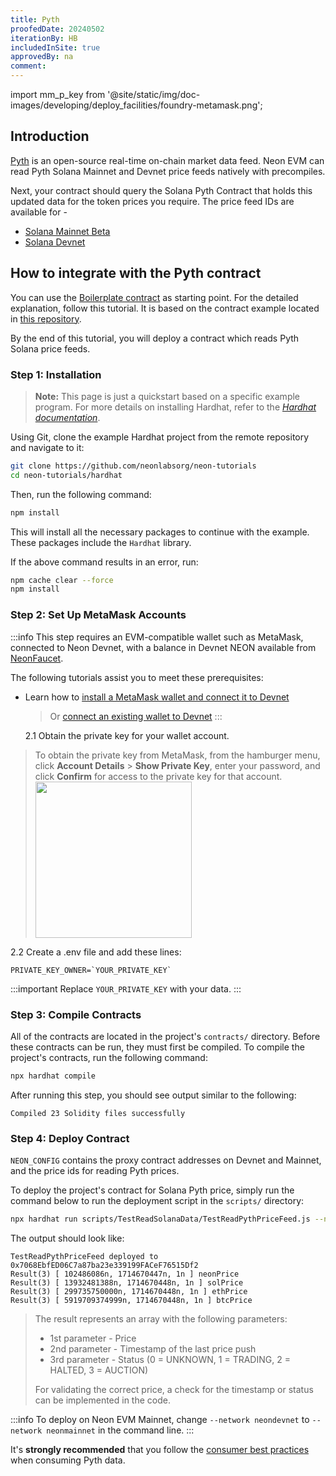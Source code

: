 ```yaml
---
title: Pyth
proofedDate: 20240502
iterationBy: HB
includedInSite: true
approvedBy: na
comment:
---
```


import mm_p_key from '@site/static/img/doc-images/developing/deploy_facilities/foundry-metamask.png';

## Introduction

[Pyth](https://pyth.network/) is an open-source real-time on-chain market data feed. Neon EVM can read Pyth Solana Mainnet and Devnet price feeds natively with precompiles.

Next, your contract should query the Solana Pyth Contract that holds this updated data for the token prices you require. The price feed IDs are available for -

- [Solana Mainnet Beta](https://pyth.network/developers/price-feed-ids#solana-mainnet-beta)
- [Solana Devnet](https://pyth.network/developers/price-feed-ids#solana-devnet)

## How to integrate with the Pyth contract

You can use the [Boilerplate contract](https://github.com/neonlabsorg/neon-contracts/blob/main/contracts/oracles/Pyth/PythAggregatorV3.sol) as starting point.
For the detailed explanation, follow this tutorial. It is based on the contract example located in [this repository](https://github.com/neonlabsorg/neon-tutorials/tree/main/hardhat).

By the end of this tutorial, you will deploy a contract which reads Pyth Solana price feeds.

### Step 1: Installation

> **Note:** This page is just a quickstart based on a specific example program. For more details on installing Hardhat, refer to the _[Hardhat documentation](https://hardhat.org/hardhat-runner/docs/getting-started#overview)_.

Using Git, clone the example Hardhat project from the remote repository and navigate to it:

```sh
git clone https://github.com/neonlabsorg/neon-tutorials
cd neon-tutorials/hardhat
```

Then, run the following command:

```sh
npm install
```

This will install all the necessary packages to continue with the example. These packages include the `Hardhat` library.

If the above command results in an error, run:

```sh
npm cache clear --force
npm install
```

### Step 2: Set Up MetaMask Accounts

:::info
This step requires an EVM-compatible wallet such as MetaMask, connected to Neon Devnet, with a balance in Devnet NEON available from [NeonFaucet](https://neonfaucet.org/).

The following tutorials assist you to meet these prerequisites:

- Learn how to [install a MetaMask wallet and connect it to Devnet](/docs/wallet/metamask_setup)

  > Or [connect an existing wallet to Devnet](/docs/developing/connect_rpc#connect-via-chainlist)
  > :::

  2.1 Obtain the private key for your wallet account.

> To obtain the private key from MetaMask, from the hamburger menu, click **Account Details** > **Show Private Key**, enter your password, and click **Confirm** for access to the private key for that account.
> <img src={mm_p_key} width="250" />

2.2 Create a .env file and add these lines:

```
PRIVATE_KEY_OWNER=`YOUR_PRIVATE_KEY`
```

:::important
Replace `YOUR_PRIVATE_KEY` with your data.
:::

### Step 3: Compile Contracts

All of the contracts are located in the project's `contracts/` directory. Before these contracts can be run, they must first be compiled. To compile the project's contracts, run the following command:

```sh
npx hardhat compile
```

After running this step, you should see output similar to the following:

```
Compiled 23 Solidity files successfully
```

### Step 4: Deploy Contract

`NEON_CONFIG` contains the proxy contract addresses on Devnet and Mainnet, and the price ids for reading Pyth prices.

To deploy the project's contract for Solana Pyth price, simply run the command below to run the deployment script in the `scripts/` directory:

```sh
npx hardhat run scripts/TestReadSolanaData/TestReadPythPriceFeed.js --network neondevnet
```

The output should look like:

```
TestReadPythPriceFeed deployed to 0x7068EbfED06C7a87ba23e339199FACeF76515Df2
Result(3) [ 102486086n, 1714670447n, 1n ] neonPrice
Result(3) [ 13932481388n, 1714670448n, 1n ] solPrice
Result(3) [ 299735750000n, 1714670448n, 1n ] ethPrice
Result(3) [ 5919709374999n, 1714670448n, 1n ] btcPrice
```

> The result represents an array with the following parameters:
>
> - 1st parameter - Price
> - 2nd parameter - Timestamp of the last price push
> - 3rd parameter - Status (0 = UNKNOWN, 1 = TRADING, 2 = HALTED, 3 = AUCTION)
>
> For validating the correct price, a check for the timestamp or status can be implemented in the code.

:::info
To deploy on Neon EVM Mainnet, change `--network neondevnet` to `--network neonmainnet` in the command line.
:::

It's **strongly recommended** that you follow the [consumer best practices](https://docs.pyth.network/documentation/pythnet-price-feeds/best-practices) when consuming Pyth data.
